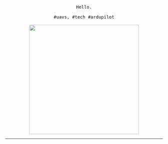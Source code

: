 <p align="center">
  <samp><a >Hello</a>.<br><br> #uavs, #tech #ardupilot </samp>

 
  <br>
  <br>
  <img src="https://i.imgur.com/HqaslLg.gif" width="350" />
</p>

------------
